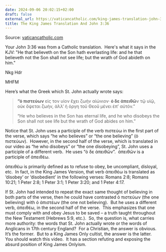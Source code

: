 ```yaml
---
date: 2024-09-06 20:02:15+02:00
draft: false
external_url: https://vaticancatholic.com/king-james-translation-john-336/
title: The King James Translation And John 3:36
---
```





Source: [vaticancatholic.com](https://vaticancatholic.com/king-james-translation-john-336/)

<p>Your John 3:36 was from a Catholic translation.  Here's what it says in the KJV: "He that believeth on the Son hath everlasting life: and he that believeth not the Son shall not see life; but the wrath of God abideth on him."</p>
<p>Nkg Hdr</p></p></blockquote></div><div class="wrap-answer"><div class="mhfm-response">MHFM</div></div></div><div class="mhfm-content"><p><p>Here’s what the Greek which St. John actually wrote says:</p>

<blockquote>
<p><strong>“ὁ πιστεύων</strong> εἰς τoν υἱoν ἔχει ζωήν αἰώνιον· <strong>ὁ δε ἀπειθῶ</strong>ν τῷ υἱῷ, οὐκ ὄψεται ζωήν, ἀλλ’ ἡ ὀργη τοῦ Θεοῦ μένει ἐπ’ αὐτόν.”</p>
<p>“He who believes in the Son has eternal life, and he who disobeys the Son shall not see life but the wrath of God abides on him.”</p>
</blockquote>
<p>Notice that St. John uses a participle of the verb πιστεύω in the first part of the verse, which says “he who believes” or “the one believing” (ὁ πιστεύων).  However, in the second half of the verse, which is translated in our video as “he who disobeys” or “the one disobeying”, St. John uses a participle of a different verb.  He uses “ὁ δε ἀπειθῶν”.  ἀπειθῶν is a participle of ἀπειθέω.</p>
<p>ἀπειθέω is primarily defined as to refuse to obey, be uncompliant, disloyal, etc.  In fact, in the King James Version, that verb ἀπειθέω is translated as ‘disobey’ or ‘disobedient’ in the following verses: Romans 2:8; Romans 10:21; 1 Peter 2:8; 1 Peter 3:1; 1 Peter 3:20; and 1 Peter 4:17.</p>
<p>If St. John had intended to repeat the exact same thought of believing in both parts of the verse, then he could have contrasted ὁ πιστεύων (the one believing) with ὁ ἀπιστέων (the one not believing).  But he uses a different verb, ἀπειθέω, in the second half of the verse.  This emphasizes that one must comply with and obey Jesus to be saved – a truth taught throughout the New Testament (Hebrews 5:9, etc.).  So, the question is, what carries more authority: the words that St. John actually wrote or the words of Anglicans in 17th century England?  For a Christian, the answer is obvious.  It’s the former.  But to a King James Only cultist, the answer is the latter.  You should watch this video.  It has a section refuting and exposing the absurd position of King James Onlyism.</p>
